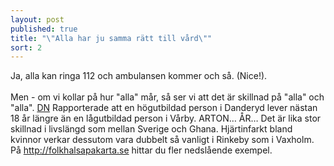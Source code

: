 ```yaml
---
layout: post
published: true
title: "\"Alla har ju samma rätt till vård\""
sort: 2
---
```





Ja, alla kan ringa 112 och ambulansen kommer och så. (Nice!). <br><br>Men - om vi kollar på hur "alla" mår, så ser vi att det är skillnad på "alla" och "alla". [DN](http://www.dn.se/sthlm/tunnelbanestationen-avslojar-din-halsa/) Rapporterade att en högutbildad person i Danderyd lever nästan 18 år längre än en lågutbildad person i Vårby. ARTON… ÅR… Det är lika stor skillnad i livslängd som mellan Sverige och Ghana. Hjärtinfarkt bland kvinnor verkar dessutom vara dubbelt så vanligt i Rinkeby som i Vaxholm. På http://folkhalsapakarta.se hittar du fler nedslående exempel.

